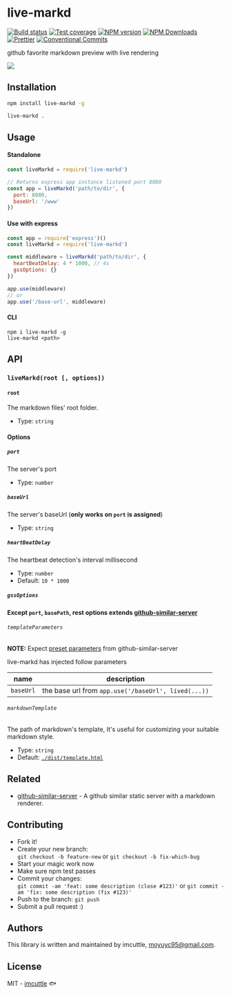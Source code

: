 # live-markd

[![Build status](https://img.shields.io/travis/imcuttle/live-markd/master.svg?style=flat-square)](https://travis-ci.org/imcuttle/live-markd)
[![Test coverage](https://img.shields.io/codecov/c/github/imcuttle/live-markd.svg?style=flat-square)](https://codecov.io/github/imcuttle/live-markd?branch=master)
[![NPM version](https://img.shields.io/npm/v/live-markd.svg?style=flat-square)](https://www.npmjs.com/package/live-markd)
[![NPM Downloads](https://img.shields.io/npm/dm/live-markd.svg?style=flat-square&maxAge=43200)](https://www.npmjs.com/package/live-markd)
[![Prettier](https://img.shields.io/badge/code_style-prettier-ff69b4.svg?style=flat-square)](https://prettier.io/)
[![Conventional Commits](https://img.shields.io/badge/Conventional%20Commits-1.0.0-yellow.svg?style=flat-square)](https://conventionalcommits.org)

github favorite markdown preview with live rendering

![](https://i.loli.net/2018/10/28/5bd58a95c6b7d.gif)

## Installation

```bash
npm install live-markd -g

live-markd .
```

## Usage

#### Standalone

```javascript
const liveMarkd = require('live-markd')

// Returns express app instance listened port 8080
const app = liveMarkd('path/to/dir', {
  port: 8080,
  baseUrl: '/www'
})
```

#### Use with express

```javascript
const app = require('express')()
const liveMarkd = require('live-markd')

const middleware = liveMarkd('path/to/dir', {
  heartBeatDelay: 4 * 1000, // 4s
  gssOptions: {}
})

app.use(middleware)
// or
app.use('/base-url', middleware)
```

#### CLI

```
npm i live-markd -g
live-markd <path>
```

## API

### `liveMarkd(root [, options])`

#### `root`

The markdown files' root folder.

- Type: `string`

#### Options

##### `port`

The server's port

- Type: `number`

##### `baseUrl`

The server's baseUrl (**only works on `port` is assigned**)

- Type: `string`

##### `heartBeatDelay`

The heartbeat detection's interval millisecond

- Type: `number`
- Default: `10 * 1000`

##### `gssOptions`

**Except `port`, `basePath`, rest options extends [github-similar-server](https://github.com/imcuttle/github-similar-server)**

###### `templateParameters`

**NOTE:** Expect [preset parameters](https://github.com/imcuttle/github-similar-server/blob/master/README.md#about-markdowntemplate) from github-similar-server

live-markd has injected follow parameters

| name      | description                                         |
| --------- | --------------------------------------------------- |
| `baseUrl` | the base url from `app.use('/baseUrl', lived(...))` |

###### `markdownTemplate`

The path of markdown's template, It's useful for customizing your suitable markdown style.

- Type: `string`
- Default: [`./dist/template.html`](./dist/template.html)

## Related

- [github-similar-server](https://github.com/imcuttle/github-similar-server) - A github similar static server with a markdown renderer.

## Contributing

- Fork it!
- Create your new branch:  
  `git checkout -b feature-new` or `git checkout -b fix-which-bug`
- Start your magic work now
- Make sure npm test passes
- Commit your changes:  
  `git commit -am 'feat: some description (close #123)'` or `git commit -am 'fix: some description (fix #123)'`
- Push to the branch: `git push`
- Submit a pull request :)

## Authors

This library is written and maintained by imcuttle, <a href="mailto:moyuyc95@gmail.com">moyuyc95@gmail.com</a>.

## License

MIT - [imcuttle](https://github.com/imcuttle) 🐟
